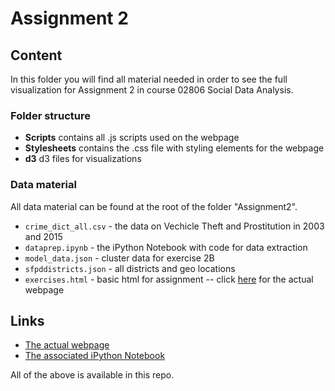 # Assignment 2
## Content
In this folder you will find all material needed in order to see the full visualization for Assignment 2 in course 02806 Social Data Analysis.

### Folder structure
* **Scripts** contains all .js scripts used on the webpage
* **Stylesheets** contains the .css file with styling elements for the webpage
* **d3** d3 files for visualizations  

### Data material
All data material can be found at the root of the folder "Assignment2". 
* ``crime_dict_all.csv`` - the data on Vechicle Theft and Prostitution in 2003 and 2015 
* ``dataprep.ipynb`` - the iPython Notebook with code for data extraction
* ``model_data.json`` - cluster data for exercise 2B
* ``sfpddistricts.json`` - all districts and geo locations
* ``exercises.html`` - basic html for assignment -- click [here](https://frksteenhoff.github.io/Assignment2/exercises.html) for the actual webpage

## Links

* [The actual webpage](https://frksteenhoff.github.io/Assignment2/exercises.html)
* [The associated iPython Notebook](https://github.com/frksteenhoff/frksteenhoff.github.io/blob/a03d1bc2faef936dcc2c14b3917e79b57ec204f0/Assignment2/dataprep.ipynb)

All of the above is available in this repo.
